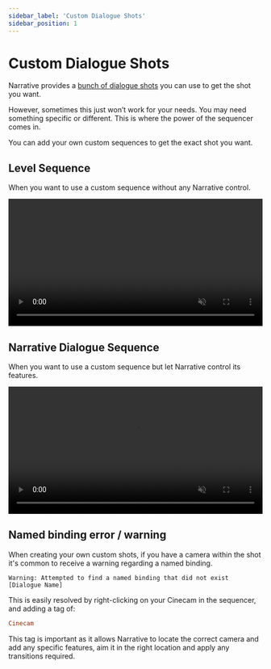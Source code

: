 ```yaml
---
sidebar_label: 'Custom Dialogue Shots'
sidebar_position: 1
---
```


# Custom Dialogue Shots

Narrative provides a [bunch of dialogue shots](./shots.md) you can use to get the shot you want. 

However, sometimes this just won’t work for your needs. You may need something specific or different. This is where the power of the sequencer comes in.

You can add your own custom sequences to get the exact shot you want.

## Level Sequence

When you want to use a custom sequence without any Narrative control.

<video autoPlay muted loop playsinline width="100%">
  <source src="/img/pro/level-sequence-player-shot-v1.mp4" type="video/mp4"/>
  <source src="/img/pro/level-sequence-player-shot-v1.mov" type="video/mov"/>
  Your browser does not support the video tag.
</video>

## Narrative Dialogue Sequence

When you want to use a custom sequence but let Narrative control its features.

<video autoPlay muted loop playsinline width="100%">
  <source src="/img/dialogue/shots/narrative-level-sequence-player-shot-v1.mp4" type="video/mp4"/>
  <source src="/img/dialogue/shots/narrative-level-sequence-player-shot-v1.mov" type="video/mov"/>
  Your browser does not support the video tag.
</video>

## Named binding error / warning

When creating your own custom shots, if you have a camera within the shot it's common to receive a warning regarding a named binding.

`Warning: Attempted to find a named binding that did not exist [Dialogue Name]`

This is easily resolved by right-clicking on your Cinecam in the sequencer, and adding a tag of:
```ini
Cinecam
```
This tag is important as it allows Narrative to locate the correct camera and add any specific features, aim it in the right location and apply any transitions required.
